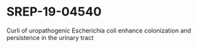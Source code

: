 # SREP-19-04540
Curli of uropathogenic Escherichia coli enhance colonization and persistence in the urinary tract
